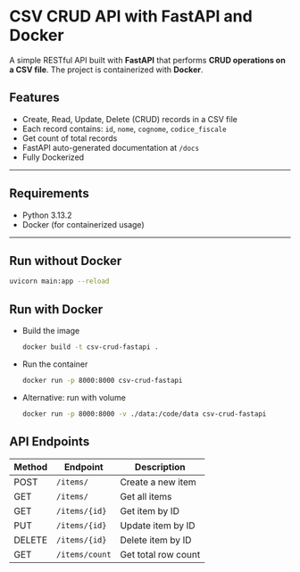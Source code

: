# CSV CRUD API with FastAPI and Docker

A simple RESTful API built with **FastAPI** that performs **CRUD operations on a CSV file**. The project is containerized with **Docker**.

## Features

- Create, Read, Update, Delete (CRUD) records in a CSV file
- Each record contains: `id`, `nome`, `cognome`, `codice_fiscale`
- Get count of total records
- FastAPI auto-generated documentation at `/docs`
- Fully Dockerized

---

## Requirements

- Python 3.13.2
- Docker (for containerized usage)

---

## Run without Docker

```bash
uvicorn main:app --reload
```

## Run with Docker

- Build the image
    ```sh
    docker build -t csv-crud-fastapi .
    ```
- Run the container
    ```sh
    docker run -p 8000:8000 csv-crud-fastapi
    ```
- Alternative: run with volume
    ```sh
    docker run -p 8000:8000 -v ./data:/code/data csv-crud-fastapi
    ```

## API Endpoints

| Method | Endpoint         | Description         |
|--------|------------------|---------------------|
| POST   | `/items/`        | Create a new item   |
| GET    | `/items/`        | Get all items       |
| GET    | `/items/{id}`    | Get item by ID      |
| PUT    | `/items/{id}`    | Update item by ID   |
| DELETE | `/items/{id}`    | Delete item by ID   |
| GET    | `/items/count`   | Get total row count |